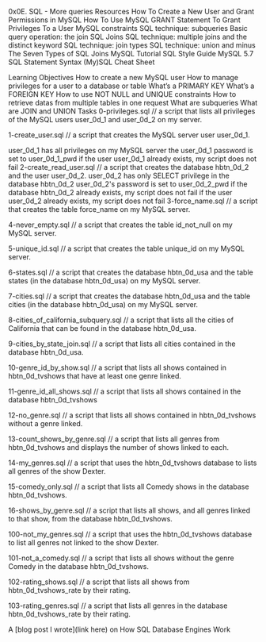 0x0E. SQL - More queries
Resources
How To Create a New User and Grant Permissions in MySQL
How To Use MySQL GRANT Statement To Grant Privileges To a User
MySQL constraints
SQL technique: subqueries
Basic query operation: the join
SQL Joins
SQL technique: multiple joins and the distinct keyword
SQL technique: join types
SQL technique: union and minus
The Seven Types of SQL Joins
MySQL Tutorial
SQL Style Guide
MySQL 5.7 SQL Statement Syntax
(My)SQL Cheat Sheet

Learning Objectives
How to create a new MySQL user
How to manage privileges for a user to a database or table
What’s a PRIMARY KEY
What’s a FOREIGN KEY
How to use NOT NULL and UNIQUE constraints
How to retrieve datas from multiple tables in one request
What are subqueries
What are JOIN and UNION
Tasks
0-privileges.sql // a script that lists all privileges of the MySQL users user_0d_1 and user_0d_2 on my server.

1-create_user.sql // a script that creates the MySQL server user user_0d_1.

user_0d_1 has all privileges on my MySQL server
the user_0d_1 password is set to user_0d_1_pwd
if the user user_0d_1 already exists, my script does not fail
2-create_read_user.sql // a script that creates the database hbtn_0d_2 and the user user_0d_2.
user_0d_2 has only SELECT privilege in the database hbtn_0d_2
user_0d_2's password is set to user_0d_2_pwd
if the database hbtn_0d_2 already exists, my script does not fail
if the user user_0d_2 already exists, my script does not fail
3-force_name.sql // a script that creates the table force_name on my MySQL server.

4-never_empty.sql // a script that creates the table id_not_null on my MySQL server.

5-unique_id.sql // a script that creates the table unique_id on my MySQL server.

6-states.sql // a script that creates the database hbtn_0d_usa and the table states (in the database hbtn_0d_usa) on my MySQL server.

7-cities.sql // a script that creates the database hbtn_0d_usa and the table cities (in the database hbtn_0d_usa) on my MySQL server.

8-cities_of_california_subquery.sql // a script that lists all the cities of California that can be found in the database hbtn_0d_usa.

9-cities_by_state_join.sql // a script that lists all cities contained in the database hbtn_0d_usa.

10-genre_id_by_show.sql // a script that lists all shows contained in hbtn_0d_tvshows that have at least one genre linked.

11-genre_id_all_shows.sql // a script that lists all shows contained in the database hbtn_0d_tvshows

12-no_genre.sql // a script that lists all shows contained in hbtn_0d_tvshows without a genre linked.

13-count_shows_by_genre.sql // a script that lists all genres from hbtn_0d_tvshows and displays the number of shows linked to each.

14-my_genres.sql // a script that uses the hbtn_0d_tvshows database to lists all genres of the show Dexter.

15-comedy_only.sql // a script that lists all Comedy shows in the database hbtn_0d_tvshows.

16-shows_by_genre.sql // a script that lists all shows, and all genres linked to that show, from the database hbtn_0d_tvshows.

100-not_my_genres.sql // a script that uses the hbtn_0d_tvshows database to list all genres not linked to the show Dexter.

101-not_a_comedy.sql // a script that lists all shows without the genre Comedy in the database hbtn_0d_tvshows.

102-rating_shows.sql // a script that lists all shows from hbtn_0d_tvshows_rate by their rating.

103-rating_genres.sql // a script that lists all genres in the database hbtn_0d_tvshows_rate by their rating.

A [blog post I wrote](link here) on How SQL Database Engines Work
